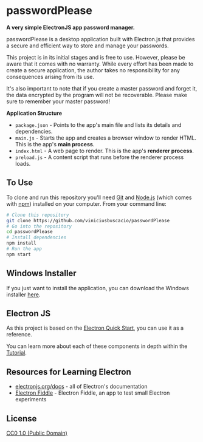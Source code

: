# passwordPlease

**A very simple ElectronJS app password manager.**

passwordPlease is a desktop application built with Electron.js that provides a secure and efficient way to store and manage your passwords.

This project is in its initial stages and is free to use. However, please be aware that it comes with no warranty. While every effort has been made to create a secure application, the author takes no responsibility for any consequences arising from its use.

It's also important to note that if you create a master password and forget it, the data encrypted by the program will not be recoverable. Please make sure to remember your master password!

**Application Structure**

- `package.json` - Points to the app's main file and lists its details and dependencies.
- `main.js` - Starts the app and creates a browser window to render HTML. This is the app's **main process**.
- `index.html` - A web page to render. This is the app's **renderer process**.
- `preload.js` - A content script that runs before the renderer process loads.

## To Use

To clone and run this repository you'll need [Git](https://git-scm.com) and [Node.js](https://nodejs.org/en/download/) (which comes with [npm](http://npmjs.com)) installed on your computer. From your command line:

```bash
# Clone this repository
git clone https://github.com/viniciusbuscacio/passwordPlease
# Go into the repository
cd passwordPlease
# Install dependencies
npm install
# Run the app
npm start
```
## Windows Installer

If you just want to install the application, you can download the Windows installer [here](https://github.com/viniciusbuscacio/passwordplease/tree/main/build/dist).

## Electron JS

As this project is based on the [Electron Quick Start](https://github.com/electron/electron-quick-start), you can use it as a reference.

You can learn more about each of these components in depth within the [Tutorial](https://electronjs.org/docs/latest/tutorial/tutorial-prerequisites).

## Resources for Learning Electron

- [electronjs.org/docs](https://electronjs.org/docs) - all of Electron's documentation
- [Electron Fiddle](https://electronjs.org/fiddle) - Electron Fiddle, an app to test small Electron experiments


## License

[CC0 1.0 (Public Domain)](LICENSE.md)
